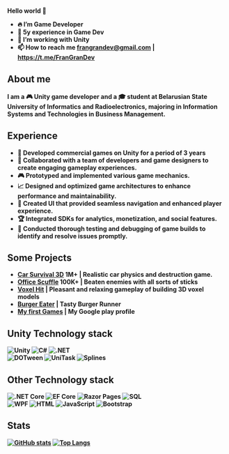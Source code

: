 <b>Hello world 👋<b>
- 🔥 I’m Game Developer
- 💪 5y experience in Game Dev
- 🔨 I’m working with Unity
- 📫 How to reach me frangrandev@gmail.com | https://t.me/FranGranDev
  
## About me
I am a 🎮 Unity game developer and a 🎓 student at Belarusian State University of Informatics and Radioelectronics, majoring in Information Systems and Technologies in Business Management.
  
## Experience
- 🏦 Developed commercial games on Unity for a period of 3 years
- 👯 Collaborated with a team of developers and game designers to create engaging gameplay experiences.
- 🎮 Prototyped and implemented various game mechanics.
- 📈 Designed and optimized game architectures to enhance performance and maintainability.
- 📱 Created UI that provided seamless navigation and enhanced player experience.
- 🏆 Integrated SDKs for analytics, monetization, and social features.
- 🔅 Conducted thorough testing and debugging of game builds to identify and resolve issues promptly.
## Some Projects
- [Car Survival 3D](https://play.google.com/store/apps/details?id=com.butchersgames.carsmash3d&hl=en&gl=US) 1M+ | Realistic car physics and destruction game.
- [Office Scuffle](https://play.google.com/store/search?q=office+scuffle&c=apps&hl=en&gl=US) 100K+ | Beaten enemies with all sorts of sticks
- [Voxel Hit](https://play.google.com/store/apps/details?id=com.butchersgames.voxelhit&hl=en&gl=US) | Pleasant and relaxing gameplay of building 3D voxel models
- [Burger Eater](https://play.google.com/store/apps/details?id=com.butchersgames.burgereater&hl=en&gl=US) | Tasty Burger Runner
- [My first Games](https://play.google.com/store/apps/developer?id=FranGran&hl=en&gl=US) | My Google play profile
## Unity Technology stack
![Unity](https://img.shields.io/badge/Unity-%23000000.svg?style=for-the-badge&logo=unity&logoColor=white) ![C#](https://img.shields.io/badge/C%23-%23239120.svg?style=for-the-badge&logo=c-sharp&logoColor=white) ![.NET](https://img.shields.io/badge/.NET-%235C2D91.svg?style=for-the-badge&logo=.net&logoColor=white) <br>
![DOTween](https://img.shields.io/badge/DOTween-%23FFD600.svg?style=for-the-badge) ![UniTask](https://img.shields.io/badge/UniTask-%23000000.svg?style=for-the-badge) ![Splines](https://img.shields.io/badge/Splines-%2300B4FF.svg?style=for-the-badge)

## Other Technology stack
![.NET Core](https://img.shields.io/badge/.NET%20Core-%235C2D91.svg?style=for-the-badge&logo=.net&logoColor=white) ![EF Core](https://img.shields.io/badge/Entity%20Framework%20Core-%235C2D91.svg?style=for-the-badge&logo=.net&logoColor=white) ![Razor Pages](https://img.shields.io/badge/Razor%20Pages-%23000000.svg?style=for-the-badge&logo=razor&logoColor=white)
 ![SQL](https://img.shields.io/badge/SQL-%2300f.svg?style=for-the-badge&logo=sqlite&logoColor=white)
 <br> ![WPF](https://img.shields.io/badge/WPF-%230078D7.svg?style=for-the-badge&logo=.net&logoColor=white) ![HTML](https://img.shields.io/badge/HTML-%23E34F26.svg?style=for-the-badge&logo=html5&logoColor=white) ![JavaScript](https://img.shields.io/badge/JavaScript-%23F7DF1E.svg?style=for-the-badge&logo=javascript&logoColor=black) ![Bootstrap](https://img.shields.io/badge/Bootstrap-%23563D7C.svg?style=for-the-badge&logo=bootstrap&logoColor=white) 

## Stats
[![GitHub stats](https://github-readme-stats.vercel.app/api?username=FranGranDev&hide=issues,contribs)](https://github.com/anuraghazra/github-readme-stats) [![Top Langs](https://github-readme-stats.vercel.app/api/top-langs/?username=FranGranDev&layout=compact)](https://github.com/anuraghazra/github-readme-stats)






